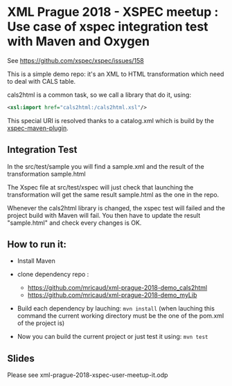# XML Prague 2018 - XSPEC meetup : Use case of xspec integration test with Maven and Oxygen

See https://github.com/xspec/xspec/issues/158

This is a simple demo repo: it's an XML to HTML transformation which need to deal with CALS table.

cals2html is a common task, so we call a library that do it, using:

```xml
<xsl:import href="cals2html:/cals2html.xsl"/>
```

This special URI is resolved thanks to a catalog.xml which is build by the [xspec-maven-plugin](https://github.com/xspec/xspec-maven-plugin-1).

## Integration Test

In the src/test/sample you will find a sample.xml and the result of the transformation sample.html

The Xspec file at src/test/xspec will just check that launching the transformation will get the same result sample.html as the one in the repo.

Whenever the cals2html library is changed, the xspec test will failed and the project build with Maven will fail.
You then have to update the result "sample.html" and check every changes is OK.

## How to run it:

- Install Maven
- clone dependency repo :
    - https://github.com/mricaud/xml-prague-2018-demo_cals2html
    - https://github.com/mricaud/xml-prague-2018-demo_myLib 

- Build each dependency by lauching: `mvn install`
(when lauching this command the current working directory must be the one of the pom.xml of the project is)

- Now you can build the current project or just test it using: `mvn test` 

## Slides

Please see xml-prague-2018-xspec-user-meetup-it.odp

